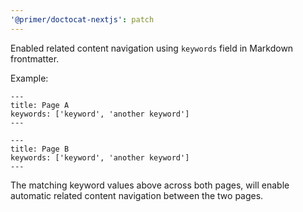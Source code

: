 ```yaml
---
'@primer/doctocat-nextjs': patch
---
```


Enabled related content navigation using `keywords` field in Markdown frontmatter.

Example:

```
---
title: Page A
keywords: ['keyword', 'another keyword']
---
```

```
---
title: Page B
keywords: ['keyword', 'another keyword']
---
```

The matching keyword values above across both pages, will enable automatic related content navigation between the two pages.
